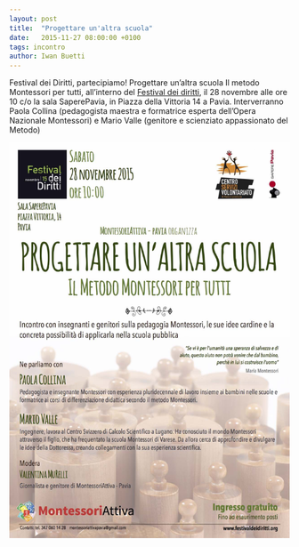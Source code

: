 ```yaml
---
layout: post
title:  "Progettare un'altra scuola"
date:   2015-11-27 08:00:00 +0100
tags: incontro
author: Iwan Buetti
---
```


Festival dei Diritti, partecipiamo! Progettare un’altra scuola Il metodo Montessori per tutti, all’interno del [Festival dei diritti](http://www.festivaldeidiritti.org/…/10/nov-prog_FdD-2015.pdf), il 28 novembre alle ore 10 c/o la sala SaperePavia, in Piazza della Vittoria 14 a Pavia. Interverranno Paola Collina (pedagogista maestra e formatrice esperta dell’Opera Nazionale Montessori) e Mario Valle (genitore e scienziato appassionato del Metodo)

![My helpful screenshot](/assets/img/2015-11-28-Progettare-un-altra-scuola.jpg)